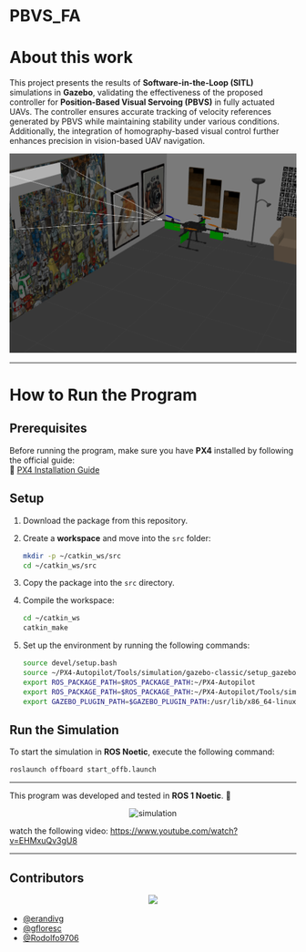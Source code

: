 # PBVS_FA

# **About this work**  

This project presents the results of **Software-in-the-Loop (SITL)** simulations in **Gazebo**, validating the effectiveness of the proposed controller for **Position-Based Visual Servoing (PBVS)** in fully actuated UAVs. The controller ensures accurate tracking of velocity references generated by PBVS while maintaining stability under various conditions. Additionally, the integration of homography-based visual control further enhances precision in vision-based UAV navigation.

![Simulation Result](picture.png)

---

# **How to Run the Program**  

## **Prerequisites**  

Before running the program, make sure you have **PX4** installed by following the official guide:  
🔗 [PX4 Installation Guide](https://docs.px4.io/main/en/dev_setup/building_px4.html)  

## **Setup**  

1. Download the package from this repository.  
2. Create a **workspace** and move into the `src` folder:  

   ```bash
   mkdir -p ~/catkin_ws/src
   cd ~/catkin_ws/src
   ```

3. Copy the package into the `src` directory.  
4. Compile the workspace:  

   ```bash
   cd ~/catkin_ws
   catkin_make
   ```

5. Set up the environment by running the following commands:  

   ```bash
   source devel/setup.bash
   source ~/PX4-Autopilot/Tools/simulation/gazebo-classic/setup_gazebo.bash ~/PX4-Autopilot ~/PX4-Autopilot/build/px4_sitl_default
   export ROS_PACKAGE_PATH=$ROS_PACKAGE_PATH:~/PX4-Autopilot
   export ROS_PACKAGE_PATH=$ROS_PACKAGE_PATH:~/PX4-Autopilot/Tools/simulation/gazebo-classic/sitl_gazebo-classic
   export GAZEBO_PLUGIN_PATH=$GAZEBO_PLUGIN_PATH:/usr/lib/x86_64-linux-gnu/gazebo-11/plugins
   ```

## **Run the Simulation**  

To start the simulation in **ROS Noetic**, execute the following command:  

```bash
roslaunch offboard start_offb.launch
```

---  

This program was developed and tested in **ROS 1 Noetic**. 🚀

<p align="center">
  <img src="./simulation.gif" alt="simulation">
</p>

watch the following video:
https://www.youtube.com/watch?v=EHMxuQv3gU8

---

## Contributors  

<p align="center">
  <a href="https://github.com/erandivg/PBVS_FA/graphs/contributors">
    <img src="https://contrib.rocks/image?repo=erandivg/PBVS_FA" />
  </a>
</p>

- [@erandivg](https://github.com/erandivg)  
- [@gfloresc](https://github.com/gfloresc)  
- [@Rodolfo9706]([https://github.com/usuario2](https://github.com/Rodolfo9706))

